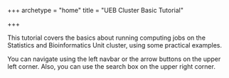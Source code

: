 +++
archetype = "home"
title = "UEB Cluster Basic Tutorial"

+++

This tutorial covers the basics about running computing jobs on the Statistics and Bioinformatics Unit cluster, using some practical examples.  

You can navigate using the left navbar or the arrow buttons on the upper left corner. Also, you can use the search box on the upper right corner.

